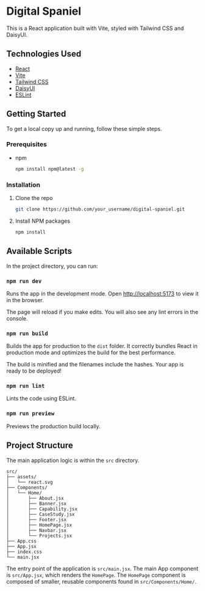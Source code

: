 # Digital Spaniel

This is a React application built with Vite, styled with Tailwind CSS and DaisyUI.

## Technologies Used

*   [React](https://reactjs.org/)
*   [Vite](https://vitejs.dev/)
*   [Tailwind CSS](https://tailwindcss.com/)
*   [DaisyUI](https://daisyui.com/)
*   [ESLint](https://eslint.org/)

## Getting Started

To get a local copy up and running, follow these simple steps.

### Prerequisites

*   npm
    ```sh
    npm install npm@latest -g
    ```

### Installation

1.  Clone the repo
    ```sh
    git clone https://github.com/your_username/digital-spaniel.git
    ```
2.  Install NPM packages
    ```sh
    npm install
    ```

## Available Scripts

In the project directory, you can run:

### `npm run dev`

Runs the app in the development mode.
Open [http://localhost:5173](http://localhost:5173) to view it in the browser.

The page will reload if you make edits.
You will also see any lint errors in the console.

### `npm run build`

Builds the app for production to the `dist` folder.
It correctly bundles React in production mode and optimizes the build for the best performance.

The build is minified and the filenames include the hashes.
Your app is ready to be deployed!

### `npm run lint`

Lints the code using ESLint.

### `npm run preview`

Previews the production build locally.

## Project Structure

The main application logic is within the `src` directory.

```
src/
├── assets/
│   └── react.svg
├── Components/
│   └── Home/
│       ├── About.jsx
│       ├── Banner.jsx
│       ├── Capability.jsx
│       ├── CaseStudy.jsx
│       ├── Footer.jsx
│       ├── HomePage.jsx
│       ├── Navbar.jsx
│       └── Projects.jsx
├── App.css
├── App.jsx
├── index.css
└── main.jsx
```

The entry point of the application is `src/main.jsx`. The main App component is `src/App.jsx`, which renders the `HomePage`. The `HomePage` component is composed of smaller, reusable components found in `src/Components/Home/`.